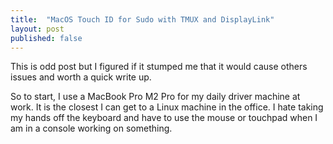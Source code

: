 ```yaml
---
title:  "MacOS Touch ID for Sudo with TMUX and DisplayLink"
layout: post
published: false
---
```


This is odd post but I figured if it stumped me that it would cause others issues and worth a quick write up.

So to start, I use a MacBook Pro M2 Pro for my daily driver machine at work. It is the closest I can get to a Linux machine in the office. I hate taking my hands off the keyboard and have to use the mouse or touchpad when I am in a console working on something.
